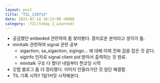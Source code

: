 ```yaml
---
layout: post
title: "TIL_210714"
date: 2021-07-14 18:13:00 +0900
category: -TIL(Today_I_Learned)
---
```


- 궁금했던 embeded 관련하여 좀 찾아봤다. 흥미로운 분야라고 생각이 듦.
- minitalk 관련하여 signal 관련 공부
	- sigaction, sa_sigaction, sigingo... 에 대해 이제 진짜 감을 잡은 것 같다.
	- siginfo 인자로 signal client pid 받아서 출력하는 것 완료.
	- minitalk 구조 다 짰다! 내일부터 찐코딩 시작
- 깃헙 블로그 좀 더 정리했다. 이미지 안올라가던 것 일단 해결함.
- TIL 기록 시작!! 1일1커밋 시작해본다.